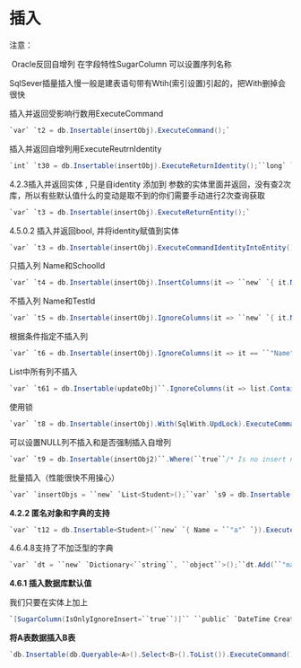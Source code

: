 # 插入



注意：

​          Oracle反回自增列 在字段特性SugarColumn 可以设置序列名称

​          SqlSever插量插入慢一般是建表语句带有Wtih(索引设置)引起的，把With删掉会很快



插入并返回受影响行数用ExecuteCommand 

```cs
`var` `t2 = db.Insertable(insertObj).ExecuteCommand();`
```



插入并返回自增列用ExecuteReutrnIdentity

```cs
`int` `t30 = db.Insertable(insertObj).ExecuteReturnIdentity();``long` `t31 = db.Insertable(insertObj).ExecuteReturnBigIdentity(); ``//4.5.0.2 +  long`
```



4.2.3插入并返回实体 ,  只是自identity 添加到 参数的实体里面并返回，没有查2次库，所以有些默认值什么的变动是取不到的你们需要手动进行2次查询获取

```cs
`var` `t3 = db.Insertable(insertObj).ExecuteReturnEntity();`
```



4.5.0.2 插入并返回bool, 并将identity赋值到实体

```cs
`var` `t3 = db.Insertable(insertObj).ExecuteCommandIdentityIntoEntity();`
```



只插入列 Name和SchoolId

```cs
`var` `t4 = db.Insertable(insertObj).InsertColumns(it => ``new` `{ it.Name, it.SchoolId }).ExecuteReturnIdentity();`
```



不插入列 Name和TestId

```cs
`var` `t5 = db.Insertable(insertObj).IgnoreColumns(it => ``new` `{ it.Name, it.TestId }).ExecuteReturnIdentity();`
```



根据条件指定不插入列

```cs
`var` `t6 = db.Insertable(insertObj).IgnoreColumns(it => it == ``"Name"` `|| it == ``"TestId"``).ExecuteReturnIdentity();`
```



List中所有列不插入

```cs
`var` `t61 = db.Insertable(updateObj)``.IgnoreColumns(it => list.Contains(it)  ).ExecuteCommand();`
```



使用锁

```cs
`var` `t8 = db.Insertable(insertObj).With(SqlWith.UpdLock).ExecuteCommand();`
```



可以设置NULL列不插入和是否强制插入自增列

```cs
`var` `t9 = db.Insertable(insertObj2)``.Where(``true``/* Is no insert null */``, ``true``/*off identity*/``)``.ExecuteCommand();`
```



批量插入（性能很快不用操心）

```cs
`var` `insertObjs = ``new` `List<Student>();``var` `s9 = db.Insertable(insertObjs.ToArray()).ExecuteCommand();``//注意 ： SqlSever 建表语句带有Wtih(设置)，如果设置不合理，可能会引起慢，把With删掉就会很快`
```



**4.2.2 匿名对象和字典的支持**

```cs
`var` `t12 = db.Insertable<Student>(``new` `{ Name = ``"a"` `}).ExecuteCommand();``//INSERT INTO [STudent]  ([Name]) VALUES ('a') ;SELECT SCOPE_IDENTITY();`` ``var` `t13 = db.Insertable<Student>(``new` `Dictionary<``string``, ``object``>() {{ ``"name"``,``"a"``} }).ExecuteCommand();``//INSERT INTO [STudent]  ([Name]) VALUES ('a') ;SELECT SCOPE_IDENTITY();`
```



4.6.4.8支持了不加泛型的字典

```cs
`var` `dt = ``new` `Dictionary<``string``, ``object``>();``dt.Add(``"name"``, ``"1"``);``var` `t66 = db.Insertable(dt).AS(``"student"``).ExecuteReturnIdentity();`
```



**4.6.1 插入数据库默认值**

我们只要在实体上加上

```cs
`[SugarColumn(IsOnlyIgnoreInsert=``true``)]`` ``public` `DateTime CreateTime { ``get``; ``set``; }`
```



**将A表数据插入B表**

```cs
`db.Insertable(db.Queryable<A>().Select<B>().ToList()).ExecuteCommand();`
```